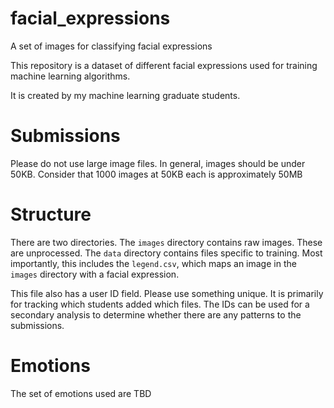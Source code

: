 # facial_expressions
A set of images for classifying facial expressions

This repository is a dataset of different facial expressions used for 
training machine learning algorithms.

It is created by my machine learning graduate students.

# Submissions
Please do not use large image files. In general, images should be under 50KB.
Consider that 1000 images at 50KB each is approximately 50MB

# Structure
There are two directories. The `images` directory contains raw images. These
are unprocessed. The `data` directory contains files specific to training.
Most importantly, this includes the `legend.csv`, which maps an image in the
`images` directory with a facial expression. 

This file also has a user ID field. Please use something unique.
It is primarily for tracking which students added which files.
The IDs can be used for a secondary analysis to determine
whether there are any patterns to the submissions.

# Emotions
The set of emotions used are TBD
